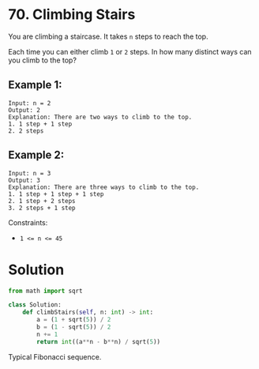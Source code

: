 # 70. Climbing Stairs

You are climbing a staircase. It takes `n` steps to reach the top.

Each time you can either climb `1` or `2` steps. In how many distinct ways can you climb to the top?

## Example 1:
```
Input: n = 2
Output: 2
Explanation: There are two ways to climb to the top.
1. 1 step + 1 step
2. 2 steps
```

## Example 2:
```
Input: n = 3
Output: 3
Explanation: There are three ways to climb to the top.
1. 1 step + 1 step + 1 step
2. 1 step + 2 steps
3. 2 steps + 1 step
```

Constraints:
- `1 <= n <= 45`

# Solution
```python
from math import sqrt

class Solution:
    def climbStairs(self, n: int) -> int:
        a = (1 + sqrt(5)) / 2
        b = (1 - sqrt(5)) / 2
        n += 1
        return int((a**n - b**n) / sqrt(5))
```
Typical Fibonacci sequence.
